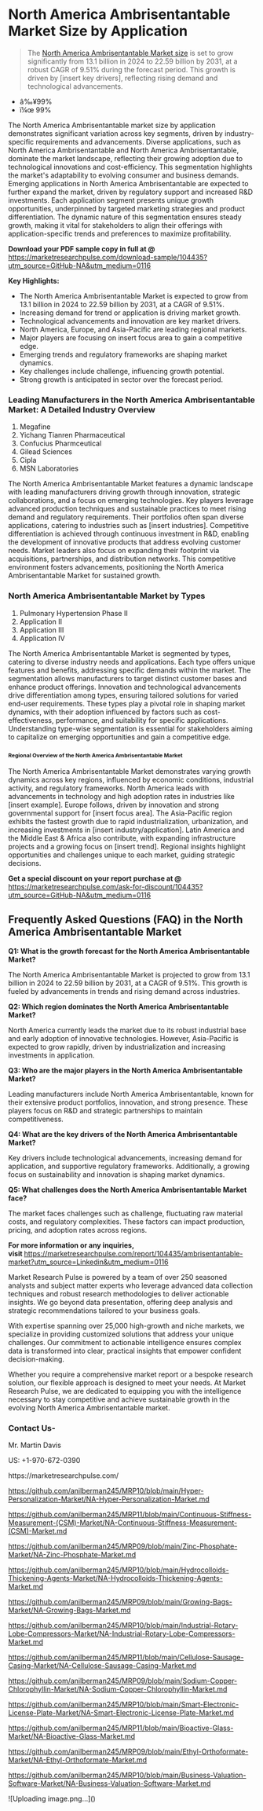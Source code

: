 <h1>North America Ambrisentantable Market&nbsp;Size by Application</h1><blockquote><p>The <a href="https://marketresearchpulse.com/download-sample/104435?utm_source=GitHub-NA&amp;utm_medium=0116">North America Ambrisentantable Market size</a> is set to grow significantly from 13.1 billion in 2024 to 22.59 billion by 2031, at a robust CAGR of 9.51% during the forecast period. This growth is driven by [insert key drivers], reflecting rising demand and technological advancements.</p></blockquote><ul><li>â‰¥99% <li> ï¼œ 99%</li></ul><p>The North America Ambrisentantable market size by application demonstrates significant variation across key segments, driven by industry-specific requirements and advancements. Diverse applications, such as North America Ambrisentantable and North America Ambrisentantable, dominate the market landscape, reflecting their growing adoption due to technological innovations and cost-efficiency. This segmentation highlights the market's adaptability to evolving consumer and business demands. Emerging applications in North America Ambrisentantable are expected to further expand the market, driven by regulatory support and increased R&D investments. Each application segment presents unique growth opportunities, underpinned by targeted marketing strategies and product differentiation. The dynamic nature of this segmentation ensures steady growth, making it vital for stakeholders to align their offerings with application-specific trends and preferences to maximize profitability.</p><p><strong>Download your PDF sample copy in full at @ </strong><a href="https://marketresearchpulse.com/download-sample/104435?utm_source=GitHub-NA&amp;utm_medium=0116">https://marketresearchpulse.com/download-sample/104435?utm_source=GitHub-NA&amp;utm_medium=0116</a></p><p><strong>Key Highlights: </strong></p><ul><li>The North America Ambrisentantable Market is expected to grow from 13.1 billion in 2024 to 22.59 billion by 2031, at a CAGR of 9.51%.</li><li>Increasing demand for trend or application is driving market growth.</li><li>Technological advancements and innovation are key market drivers.</li><li>North America, Europe, and Asia-Pacific are leading regional markets.</li><li>Major players are focusing on insert focus area to gain a competitive edge.</li><li>Emerging trends and regulatory frameworks are shaping market dynamics.</li><li>Key challenges include challenge, influencing growth potential.</li><li>Strong growth is anticipated in sector over the forecast period.</li></ul><h3>Leading Manufacturers in the North America Ambrisentantable Market: A Detailed Industry Overview</h3><ol><li>Megafine</li><li>Yichang Tianren Pharmaceutical</li><li>Confucius Pharmceutical</li><li>Gilead Sciences</li><li>Cipla</li><li>MSN Laboratories</li></ol><div class="flex max-w-full flex-col flex-grow"><div class="min-h-8 text-message flex w-full flex-col items-end gap-2 whitespace-normal break-words [.text-message+&amp;]:mt-5" dir="auto" data-message-author-role="assistant" data-message-id="fd8432e4-4910-450d-b182-61b7bfb0a01f" data-message-model-slug="gpt-4o"><div class="flex w-full flex-col gap-1 empty:hidden first:pt-[3px]"><div class="markdown prose w-full break-words dark:prose-invert light"><p>The North America Ambrisentantable Market features a dynamic landscape with leading manufacturers driving growth through innovation, strategic collaborations, and a focus on emerging technologies. Key players leverage advanced production techniques and sustainable practices to meet rising demand and regulatory requirements. Their portfolios often span diverse applications, catering to industries such as [insert industries]. Competitive differentiation is achieved through continuous investment in R&amp;D, enabling the development of innovative products that address evolving customer needs. Market leaders also focus on expanding their footprint via acquisitions, partnerships, and distribution networks. This competitive environment fosters advancements, positioning the North America Ambrisentantable Market for sustained growth.</p></div></div></div></div><h3>North America Ambrisentantable Market by Types</h3><ol><li>Pulmonary Hypertension Phase II <li> Application II <li> Application III <li> Application IV</li></ol><div class="flex max-w-full flex-col flex-grow"><div class="min-h-8 text-message flex w-full flex-col items-end gap-2 whitespace-normal break-words [.text-message+&amp;]:mt-5" dir="auto" data-message-author-role="assistant" data-message-id="084470be-0bb7-4664-bddf-5156b4f41249" data-message-model-slug="gpt-4o-mini"><div class="flex w-full flex-col gap-1 empty:hidden first:pt-[3px]"><div class="markdown prose w-full break-words dark:prose-invert light"><p>The North America Ambrisentantable Market is segmented by types, catering to diverse industry needs and applications. Each type offers unique features and benefits, addressing specific demands within the market. The segmentation allows manufacturers to target distinct customer bases and enhance product offerings. Innovation and technological advancements drive differentiation among types, ensuring tailored solutions for varied end-user requirements. These types play a pivotal role in shaping market dynamics, with their adoption influenced by factors such as cost-effectiveness, performance, and suitability for specific applications. Understanding type-wise segmentation is essential for stakeholders aiming to capitalize on emerging opportunities and gain a competitive edge.</p></div></div></div></div><h3><span style="font-size: 11px;">Regional Overview of the North America Ambrisentantable Market</span></h3><div class="flex max-w-full flex-col flex-grow"><div class="min-h-8 text-message flex w-full flex-col items-end gap-2 whitespace-normal break-words [.text-message+&amp;]:mt-5" dir="auto" data-message-author-role="assistant" data-message-id="e9038762-ce64-4e30-91c9-9bd413514231" data-message-model-slug="gpt-4o-mini"><div class="flex w-full flex-col gap-1 empty:hidden first:pt-[3px]"><div class="markdown prose w-full break-words dark:prose-invert light"><p>The North America Ambrisentantable Market demonstrates varying growth dynamics across key regions, influenced by economic conditions, industrial activity, and regulatory frameworks. North America leads with advancements in technology and high adoption rates in industries like [insert example]. Europe follows, driven by innovation and strong governmental support for [insert focus area]. The Asia-Pacific region exhibits the fastest growth due to rapid industrialization, urbanization, and increasing investments in [insert industry/application]. Latin America and the Middle East &amp; Africa also contribute, with expanding infrastructure projects and a growing focus on [insert trend]. Regional insights highlight opportunities and challenges unique to each market, guiding strategic decisions.</p></div></div></div></div><p><strong>Get a special discount on your report purchase at @ </strong><a href="https://marketresearchpulse.com/ask-for-discount/104435?utm_source=GitHub-NA&amp;utm_medium=0116">https://marketresearchpulse.com/ask-for-discount/104435?utm_source=GitHub-NA&amp;utm_medium=0116</a></p><h2>Frequently Asked Questions (FAQ) in the North America Ambrisentantable Market</h2><p><strong>Q1: What is the growth forecast for the North America Ambrisentantable Market?</strong></p><p>The North America Ambrisentantable Market is projected to grow from 13.1 billion in 2024 to 22.59 billion by 2031, at a CAGR of 9.51%. This growth is fueled by advancements in trends and rising demand across industries.</p><p><strong>Q2: Which region dominates the North America Ambrisentantable Market?</strong></p><p>North America currently leads the market due to its robust industrial base and early adoption of innovative technologies. However, Asia-Pacific is expected to grow rapidly, driven by industrialization and increasing investments in application.</p><p><strong>Q3: Who are the major players in the North America Ambrisentantable Market?</strong></p><p>Leading manufacturers include North America Ambrisentantable, known for their extensive product portfolios, innovation, and strong presence. These players focus on R&amp;D and strategic partnerships to maintain competitiveness.</p><p><strong>Q4: What are the key drivers of the North America Ambrisentantable Market?</strong></p><p>Key drivers include technological advancements, increasing demand for application, and supportive regulatory frameworks. Additionally, a growing focus on sustainability and innovation is shaping market dynamics.</p><p><strong>Q5: What challenges does the North America Ambrisentantable Market face?</strong></p><p>The market faces challenges such as challenge, fluctuating raw material costs, and regulatory complexities. These factors can impact production, pricing, and adoption rates across regions.</p><p><strong>For more information or any inquiries, visit&nbsp;</strong><a href="https://marketresearchpulse.com/report/104435/ambrisentantable-market?utm_source=Linkedin&utm_medium=0116">https://marketresearchpulse.com/report/104435/ambrisentantable-market?utm_source=Linkedin&utm_medium=0116</a></p><p>Market Research Pulse is powered by a team of over 250 seasoned analysts and subject matter experts who leverage advanced data collection techniques and robust research methodologies to deliver actionable insights. We go beyond data presentation, offering deep analysis and strategic recommendations tailored to your business goals.</p><p>With expertise spanning over 25,000 high-growth and niche markets, we specialize in providing customized solutions that address your unique challenges. Our commitment to actionable intelligence ensures complex data is transformed into clear, practical insights that empower confident decision-making.</p><p>Whether you require a comprehensive market report or a bespoke research solution, our flexible approach is designed to meet your needs. At Market Research Pulse, we are dedicated to equipping you with the intelligence necessary to stay competitive and achieve sustainable growth in the evolving North America Ambrisentantable market.</p><h3><strong>Contact Us-</strong></h3><p>Mr. Martin Davis</p><p>US: +1-970-672-0390</p><p>https://marketresearchpulse.com/</p><p><a href="https://github.com/anilberman245/MRP10/blob/main/Hyper-Personalization-Market/NA-Hyper-Personalization-Market.md">https://github.com/anilberman245/MRP10/blob/main/Hyper-Personalization-Market/NA-Hyper-Personalization-Market.md</a></p><p><a href="https://github.com/anilberman245/MRP11/blob/main/Continuous-Stiffness-Measurement-(CSM)-Market/NA-Continuous-Stiffness-Measurement-(CSM)-Market.md">https://github.com/anilberman245/MRP11/blob/main/Continuous-Stiffness-Measurement-(CSM)-Market/NA-Continuous-Stiffness-Measurement-(CSM)-Market.md</a></p><p><a href="https://github.com/anilberman245/MRP09/blob/main/Zinc-Phosphate-Market/NA-Zinc-Phosphate-Market.md">https://github.com/anilberman245/MRP09/blob/main/Zinc-Phosphate-Market/NA-Zinc-Phosphate-Market.md</a></p><p><a href="https://github.com/anilberman245/MRP10/blob/main/Hydrocolloids-Thickening-Agents-Market/NA-Hydrocolloids-Thickening-Agents-Market.md">https://github.com/anilberman245/MRP10/blob/main/Hydrocolloids-Thickening-Agents-Market/NA-Hydrocolloids-Thickening-Agents-Market.md</a></p><p><a href="https://github.com/anilberman245/MRP09/blob/main/Growing-Bags-Market/NA-Growing-Bags-Market.md">https://github.com/anilberman245/MRP09/blob/main/Growing-Bags-Market/NA-Growing-Bags-Market.md</a></p><p><a href="https://github.com/anilberman245/MRP10/blob/main/Industrial-Rotary-Lobe-Compressors-Market/NA-Industrial-Rotary-Lobe-Compressors-Market.md">https://github.com/anilberman245/MRP10/blob/main/Industrial-Rotary-Lobe-Compressors-Market/NA-Industrial-Rotary-Lobe-Compressors-Market.md</a></p><p><a href="https://github.com/anilberman245/MRP11/blob/main/Cellulose-Sausage-Casing-Market/NA-Cellulose-Sausage-Casing-Market.md">https://github.com/anilberman245/MRP11/blob/main/Cellulose-Sausage-Casing-Market/NA-Cellulose-Sausage-Casing-Market.md</a></p><p><a href="https://github.com/anilberman245/MRP09/blob/main/Sodium-Copper-Chlorophyllin-Market/NA-Sodium-Copper-Chlorophyllin-Market.md">https://github.com/anilberman245/MRP09/blob/main/Sodium-Copper-Chlorophyllin-Market/NA-Sodium-Copper-Chlorophyllin-Market.md</a></p><p><a href="https://github.com/anilberman245/MRP10/blob/main/Smart-Electronic-License-Plate-Market/NA-Smart-Electronic-License-Plate-Market.md">https://github.com/anilberman245/MRP10/blob/main/Smart-Electronic-License-Plate-Market/NA-Smart-Electronic-License-Plate-Market.md</a></p><p><a href="https://github.com/anilberman245/MRP11/blob/main/Bioactive-Glass-Market/NA-Bioactive-Glass-Market.md">https://github.com/anilberman245/MRP11/blob/main/Bioactive-Glass-Market/NA-Bioactive-Glass-Market.md</a></p><p><a href="https://github.com/anilberman245/MRP09/blob/main/Ethyl-Orthoformate-Market/NA-Ethyl-Orthoformate-Market.md">https://github.com/anilberman245/MRP09/blob/main/Ethyl-Orthoformate-Market/NA-Ethyl-Orthoformate-Market.md</a></p><p><a href="https://github.com/anilberman245/MRP10/blob/main/Business-Valuation-Software-Market/NA-Business-Valuation-Software-Market.md">https://github.com/anilberman245/MRP10/blob/main/Business-Valuation-Software-Market/NA-Business-Valuation-Software-Market.md</a></p>
![Uploading image.png…]()
